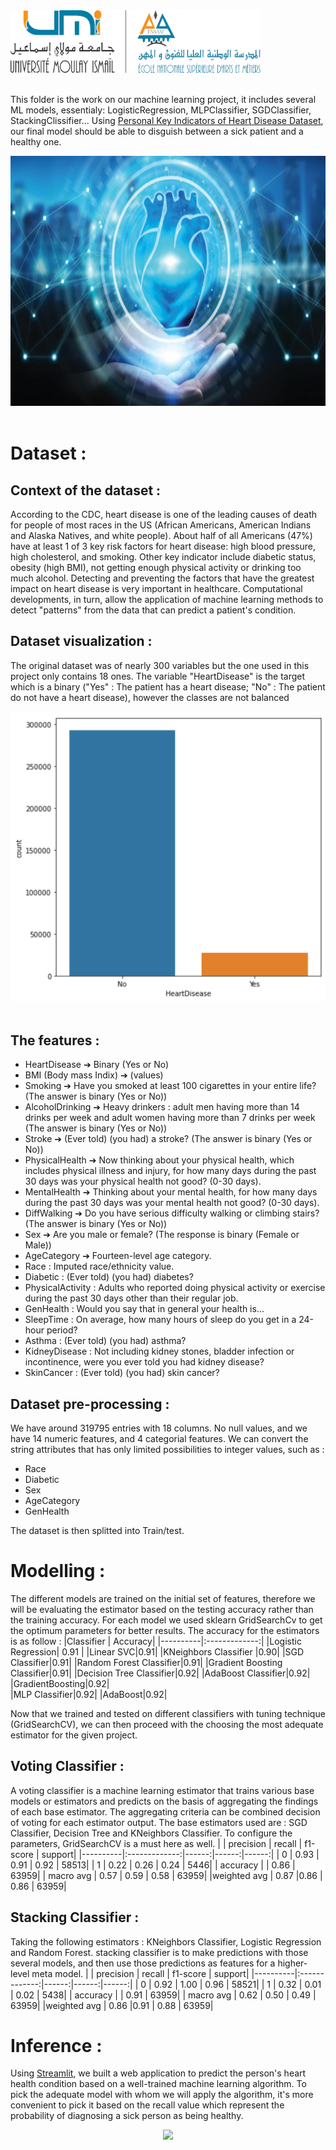 <!--<img src="./img/Download.svg" width="300" >-->
<div align="left">
  <img src="./img/download.jpg"/ height="100" width="400">
</div>
<br>

   This folder is the work on our machine learning project, it includes several ML models, essentialy: LogisticRegression, MLPClassifier, SGDClassifier, StackingClissifier...
Using [Personal Key Indicators of Heart Disease Dataset](https://www.kaggle.com/datasets/johnsmith88/heart-disease-dataset), our final model should be able to disguish between a sick patient and a healthy one.

<div align="center">
  <img src="./img/heart.jpg"/ height="400">
</div>
<br>

# Dataset :
## Context of the dataset :
   According to the CDC, heart disease is one of the leading causes of death for people of most races in the US (African Americans, American Indians and Alaska Natives, and white people). About half of all Americans (47%) have at least 1 of 3 key risk factors for heart disease: high blood pressure, high cholesterol, and smoking. Other key indicator include diabetic status, obesity (high BMI), not getting enough physical activity or drinking too much alcohol. Detecting and preventing the factors that have the greatest impact on heart disease is very important in healthcare. Computational developments, in turn, allow the application of machine learning methods to detect "patterns" from the data that can predict a patient's condition.

## Dataset visualization :

   The original dataset was of nearly 300 variables but the one used in this project only contains 18 ones. The variable "HeartDisease" is the target which is a binary ("Yes" : The patient has a heart disease; "No" : The patient do not have a heart disease), 
however the classes are not balanced

<div align="center">
  <img src="./img/data.jpg"/>
</div>
<br>


## The features :
* HeartDisease ➔  Binary (Yes or No)
* BMI (Body mass Indix) ➔ (values)
* Smoking ➔ Have you smoked at least 100 cigarettes in your entire life? (The answer is binary (Yes or No))
* AlcoholDrinking ➔ Heavy drinkers : adult men having more than 14 drinks per week and adult women having more than 7 drinks per week (The answer is binary (Yes or No))
* Stroke ➔ (Ever told) (you had) a stroke? (The answer is binary (Yes or No))
* PhysicalHealth ➔  Now thinking about your physical health, which includes physical illness and injury, for how many days during the past 30 days was your physical health not good? (0-30 days).
* MentalHealth ➔ Thinking about your mental health, for how many days during the past 30 days was your mental health not good? (0-30 days).
* DiffWalking ➔  Do you have serious difficulty walking or climbing stairs? (The answer is binary (Yes or No))
* Sex ➔ Are you male or female? (The response is binary (Female or Male))
* AgeCategory ➔ Fourteen-level age category.
* Race : Imputed race/ethnicity value.
* Diabetic : (Ever told) (you had) diabetes?
* PhysicalActivity : Adults who reported doing physical activity or exercise during the past 30 days other than their regular job.
* GenHealth : Would you say that in general your health is...
* SleepTime : On average, how many hours of sleep do you get in a 24-hour period?
* Asthma : (Ever told) (you had) asthma?
* KidneyDisease : Not including kidney stones, bladder infection or incontinence, were you ever told you had kidney disease?
* SkinCancer : (Ever told) (you had) skin cancer?



## Dataset pre-processing :
   We have around 319795 entries with 18 columns. No null values, and we have 14 numeric features, and 4 categorial features. We can convert the string attributes that has only limited possibilities to integer values, such as : 
* Race 
* Diabetic 
* Sex
* AgeCategory
* GenHealth

The dataset is then splitted into Train/test.

# Modelling :
   The different models are trained on the initial set of features, therefore we will be evaluating the estimator based on the testing accuracy rather than the training accuracy.
For each model we used sklearn GridSearchCv to get the optimum parameters for better results.
The accuracy for the estimators is as follow :
|Classifier | Accuracy|
|----------|:-------------:|
|Logistic Regression| 0.91 |
|Linear SVC|0.91|
|KNeighbors Classifier |0.90| 
|SGD Classifier|0.91|
|Random Forest Classifier|0.91|
|Gradient Boosting Classifier|0.91|
|Decision Tree Classifier|0.92|
|AdaBoost Classifier|0.92|
|GradientBoosting|0.92|  
|MLP Classifier|0.92|
|AdaBoost|0.92|

Now that we trained and tested on different classifiers with tuning technique (GridSearchCV), we can then proceed with the choosing the most adequate estimator for the given project.
## Voting Classifier :
   A voting classifier is a machine learning estimator that trains various base models or estimators and predicts on the basis of aggregating the findings of each base estimator. The aggregating criteria can be combined decision of voting for each estimator output.
The base estimators used are : SGD Classifier, Decision Tree and KNeighbors Classifier.
To configure the parameters, GridSearchCV is a must here as well.
|             | precision |   recall | f1-score  | support|
|----------|:-------------:|------:|------:|------:|
|           0 |     0.93   |   0.91   |  0.92    | 58513|
|           1  |     0.22   |   0.26   |   0.24   |   5446|
|    accuracy   |            |            0.86    | 63959|
|   macro avg    |   0.57     | 0.59  |    0.58   |  63959|
|weighted avg    |   0.87      |0.86 |     0.86   |  63959|
## Stacking Classifier :
Taking the following estimators : KNeighbors Classifier, Logistic Regression and Random Forest.
stacking classifier is to make predictions with those several models, and then use those predictions as features for a higher-level meta model.
|             | precision |   recall | f1-score  | support|
|----------|:-------------:|------:|------:|------:|
|           0 |     0.92   |   1.00    |  0.96    | 58521|
|           1  |     0.32   |   0.01   |   0.02   |   5438|
|    accuracy   |            |            0.91    | 63959|
|   macro avg    |   0.62     | 0.50  |    0.49   |  63959|
|weighted avg    |   0.86      |0.91 |     0.88   |  63959|

# Inference :

   Using [Streamlit](https://github.com/streamlit/streamlit), we built a web application to predict the person's heart health condition based on a well-trained machine learning algorithm. 
To pick the adequate model with whom we will apply the algorithm, it's more convenient to pick it based on the recall value which represent the probability of diagnosing a sick person as being healthy.

<div align="center">
  <img src="./img/interface.jpg"/>
</div>
<br>
